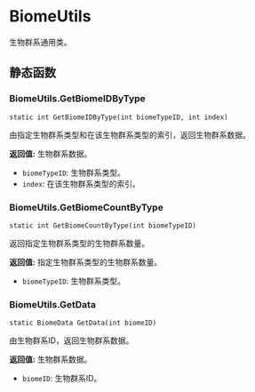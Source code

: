 # BiomeUtils
生物群系通用类。
## 静态函数

### BiomeUtils.GetBiomeIDByType

```
static int GetBiomeIDByType(int biomeTypeID, int index)
```

由指定生物群系类型和在该生物群系类型的索引，返回生物群系数据。

 **返回值:** 生物群系数据。
* `biomeTypeID`: 生物群系类型。
* `index`: 在该生物群系类型的索引。

### BiomeUtils.GetBiomeCountByType

```
static int GetBiomeCountByType(int biomeTypeID)
```

返回指定生物群系类型的生物群系数量。

 **返回值:** 指定生物群系类型的生物群系数量。
* `biomeTypeID`: 生物群系类型。

### BiomeUtils.GetData

```
static BiomeData GetData(int biomeID)
```

由生物群系ID，返回生物群系数据。

 **返回值:** 生物群系数据。
* `biomeID`: 生物群系ID。

